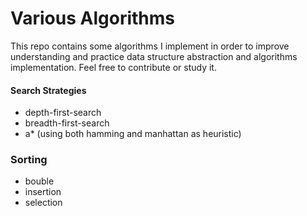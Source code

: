 # Various Algorithms
This repo contains some algorithms I implement in order to improve understanding and practice 
data structure abstraction and algorithms implementation. Feel free to contribute or study it.


#### Search Strategies
* depth-first-search
* breadth-first-search
* a* (using both hamming and manhattan as heuristic)

### Sorting
* bouble
* insertion
* selection

